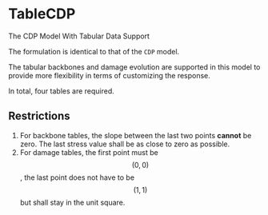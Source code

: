 # TableCDP

The CDP Model With Tabular Data Support

The formulation is identical to that of the `CDP` model.

The tabular backbones and damage evolution are supported in this model to provide more flexibility in terms of customizing the response.

In total, four tables are required.

## Restrictions

1. For backbone tables, the slope between the last two points **cannot** be zero. The last stress value shall be as close to zero as possible.
2. For damage tables, the first point must be $$(0,0)$$, the last point does not have to be $$(1,1)$$ but shall stay in the unit square.
